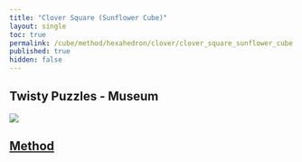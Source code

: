 ```yaml
---
title: "Clover Square (Sunflower Cube)"
layout: single
toc: true
permalink: /cube/method/hexahedron/clover/clover_square_sunflower_cube
published: true
hidden: false
---
```


<head>
  <base target="_blank">
</head>



## Twisty Puzzles - Museum

<a href="https://twistypuzzles.com/app/museum/museum_showitem.php?pkey=8229">
  <img src="https://twistypuzzles.com/museum/large/08229-01.jpg">
</a>



## [Method](/cube/method/hexahedron/clover/clover_square_sunflower_cube/method)
